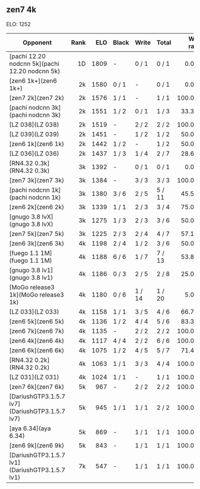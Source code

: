 ## zen7 4k ##

ELO: 1252

Opponent | Rank | ELO | Black | Write | Total | Win rate
---------|-----:|----:|-------|-------|-------|-------:
[pachi 12.20 nodcnn 5k](pachi 12.20 nodcnn 5k) | 1D | 1809 | - | 0 / 1 | 0 / 1 | 0.0%
[zen6 1k+](zen6 1k+) | 2k | 1580 | 0 / 1 | - | 0 / 1 | 0.0%
[zen7 2k](zen7 2k) | 2k | 1576 | 1 / 1 | - | 1 / 1 | 100.0%
[pachi nodcnn 3k](pachi nodcnn 3k) | 2k | 1551 | 1 / 2 | 0 / 1 | 1 / 3 | 33.3%
[LZ 038](LZ 038) | 2k | 1519 | - | 2 / 2 | 2 / 2 | 100.0%
[LZ 039](LZ 039) | 2k | 1451 | - | 1 / 2 | 1 / 2 | 50.0%
[zen6 1k](zen6 1k) | 2k | 1442 | 1 / 2 | - | 1 / 2 | 50.0%
[LZ 036](LZ 036) | 2k | 1437 | 1 / 3 | 1 / 4 | 2 / 7 | 28.6%
[RN4.32 0.3k](RN4.32 0.3k) | 3k | 1392 | - | 0 / 1 | 0 / 1 | 0.0%
[zen7 3k](zen7 3k) | 3k | 1384 | - | 3 / 3 | 3 / 3 | 100.0%
[pachi nodcnn 1k](pachi nodcnn 1k) | 3k | 1380 | 3 / 6 | 2 / 5 | 5 / 11 | 45.5%
[zen6 2k](zen6 2k) | 3k | 1339 | 1 / 1 | 2 / 3 | 3 / 4 | 75.0%
[gnugo 3.8 lvX](gnugo 3.8 lvX) | 3k | 1275 | 1 / 3 | 2 / 3 | 3 / 6 | 50.0%
[zen7 5k](zen7 5k) | 3k | 1225 | 2 / 3 | 2 / 4 | 4 / 7 | 57.1%
[zen6 3k](zen6 3k) | 4k | 1198 | 2 / 4 | 1 / 2 | 3 / 6 | 50.0%
[fuego 1.1 1M](fuego 1.1 1M) | 4k | 1188 | 6 / 6 | 1 / 7 | 7 / 13 | 53.8%
[gnugo 3.8 lv1](gnugo 3.8 lv1) | 4k | 1186 | 0 / 3 | 2 / 5 | 2 / 8 | 25.0%
[MoGo release3 1k](MoGo release3 1k) | 4k | 1180 | 0 / 6 | 1 / 14 | 1 / 20 | 5.0%
[LZ 033](LZ 033) | 4k | 1158 | 1 / 1 | 3 / 5 | 4 / 6 | 66.7%
[zen6 5k](zen6 5k) | 4k | 1136 | 1 / 2 | 4 / 4 | 5 / 6 | 83.3%
[zen6 7k](zen6 7k) | 4k | 1135 | - | 2 / 2 | 2 / 2 | 100.0%
[zen6 4k](zen6 4k) | 4k | 1117 | 4 / 4 | 2 / 2 | 6 / 6 | 100.0%
[zen6 6k](zen6 6k) | 4k | 1075 | 1 / 2 | 4 / 5 | 5 / 7 | 71.4%
[RN4.32 0.2k](RN4.32 0.2k) | 4k | 1063 | 1 / 1 | 3 / 3 | 4 / 4 | 100.0%
[LZ 031](LZ 031) | 4k | 1024 | 1 / 1 | - | 1 / 1 | 100.0%
[zen7 6k](zen7 6k) | 5k | 967 | - | 2 / 2 | 2 / 2 | 100.0%
[DariushGTP3.1.5.7 lv7](DariushGTP3.1.5.7 lv7) | 5k | 945 | 1 / 1 | 1 / 1 | 2 / 2 | 100.0%
[aya 6.34](aya 6.34) | 5k | 869 | - | 1 / 1 | 1 / 1 | 100.0%
[zen6 9k](zen6 9k) | 5k | 843 | - | 1 / 1 | 1 / 1 | 100.0%
[DariushGTP3.1.5.7 lv1](DariushGTP3.1.5.7 lv1) | 7k | 547 | - | 1 / 1 | 1 / 1 | 100.0%
